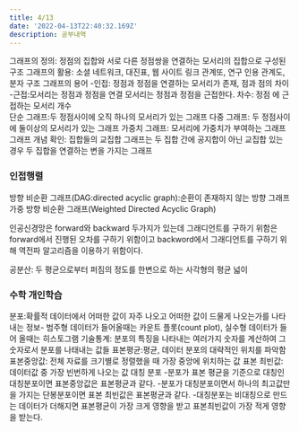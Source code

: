 ```yaml
---
title: 4/13
date: '2022-04-13T22:40:32.169Z'
description: 공부내역
---
```


그래프의 정의: 정점의 집합와 서로 다른 정점쌍을 연결하는 모서리의 집합으로 구성된 구조
그래프의 활용: 소셜 네트워크, 대진표, 웹 사이트 링크 관계또, 연구 인용 관계도, 분자 구조
그래프의 용어 -인접: 정점과 정점을 연결하는 모서리가 존재, 점과 점의 차이 -근접:모서리는 정점과 정점을 연결 모서리는 정점과 정점을 근접한다.
차수: 정점 에 근접하는 모서리 개수 \
단순 그래프:두 정점사이에 오직 하나의 모서리가 있는 그래프
다중 그래프: 두 정점사이에 둘이상의 모서리가 있는 그래프
가중치 그래프: 모서리에 가중치가 부여하는 그래프
그래프 개념 확인: 집합들의 교집합 그래프는 두 집합 간에 공지합이 아닌 교집합 있는 경우 두 집합을 연결하는 변을 가지는 그래프

### 인접행렬

방향 비순환 그래프(DAG:directed acyclic graph):순환이 존재하지 않는 방향 그래프
가중 방향 비순환 그래프(Weighted Directed Acyclic Graph)

인공신경망은 forward와 backward 두가지가 있는데 그래디언트를 구하기 위함은 forward에서 진행된 오차를 구하기 위함이고 backword에서 그래디언트를 구하기 위해 역전파 알고리즘을 이용하기 위함이다.

공분산: 두 평균으로부터 퍼짐의 정도를 한변으로 하는 사각형의 평균 넓이

### 수학 개인학습

분포:확률적 데이터에서 어떠한 값이 자주 나오고 어떠한 값이 드물게 나오는가를 나타내는 정보- 범주형 데이터가 들어올때는 카운트 플롯(count plot), 실수형 데이터가 들어 올때는 히스토그램
기술통계: 분포의 특징을 나타내는 여러가지 숫자를 계산하여 그 숫자로서 분포를 나태내는 값들
표본평균:평균, 데이터 분포의 대략적인 위치를 파악함
표본중앙값: 전체 자료를 크기별로 정렬했을 때 가장 중앙에 위치하는 값
표본 최빈값: 데이터값 중 가장 빈번하게 나오는 값
대칭 분포 -분포가 표본 평균을 기준으로 대칭인 대칭분포이면 표본중앙값은 표본평균과 같다. -분포가 대칭분포이면서 하나의 최고값만을 가지는 단봉분포이면 표본 최빈값은 표본평균과 같다. -대칭분포는 비대칭으로 만드는 데이터가 더해지면 표본평균이 가장 크게 영향을 받고 표본최빈값이 가장 적게 영향을 받는다.
